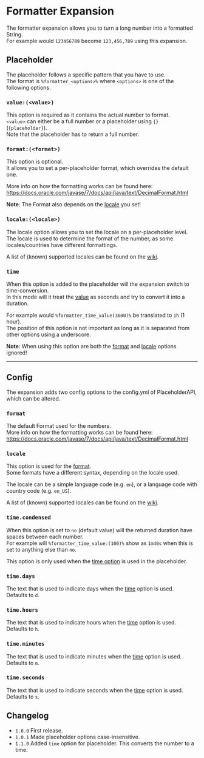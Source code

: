 [wiki]: https://wiki.powerplugins.net/wiki/formatter-expansion

# Formatter Expansion
The formatter expansion allows you to turn a long number into a formatted String.  
For example would `123456789` become `123,456,789` using this expansion.

## Placeholder
The placeholder follows a specific pattern that you have to use.  
The format is `%formatter_<options>%` where `<options>` is one of the following options.

### `value:(<value>)`
This option is required as it contains the actual number to format.  
`<value>` can either be a full number or a placeholder using `{}` (`{placeholder}`).  
Note that the placeholder has to return a full number.

### `format:(<format>)`
This option is optional.  
It allows you to set a per-placeholder format, which overrides the default one.

More info on how the formatting works can be found here: https://docs.oracle.com/javase/7/docs/api/java/text/DecimalFormat.html

**Note**: The Format also depends on the [locale](#locale) you set!

### `locale:(<locale>)`
The locale option allows you to set the locale on a per-placeholder level.  
The locale is used to determine the format of the number, as some locales/countries have different formattings.

A list of (known) supported locales can be found on the [wiki].

### `time`
When this option is added to the placeholder will the expansion switch to time-conversion.  
In this mode will it treat the [value](#valuevalue) as seconds and try to convert it into a duration.

For example would `%formatter_time_value(3600)%` be translated to `1h` (1 hour).  
The position of this option is not important as long as it is separated from other options using a underscore.

**Note**: When using this option are both the [format](#formatformat) and [locale](#localelocale) options ignored!

----
## Config
The expansion adds two config options to the config.yml of PlaceholderAPI, which can be altered.

### `format`
The default Format used for the numbers.  
More info on how the formatting works can be found here: https://docs.oracle.com/javase/7/docs/api/java/text/DecimalFormat.html

### `locale`
This option is used for the [format](#format).  
Some formats have a different syntax, depending on the locale used.

The locale can be a simple language code (e.g. `en`), or a language code with country code (e.g. `en_US`). 

A list of (known) supported locales can be found on the [wiki].

### `time.condensed`
When this option is set to `no` (default value) will the returned duration have spaces between each number.  
For example will `%formatter_time_value:(100)%` show as `1m40s` when this is set to anything else than `no`.

This option is only used when the [time option](#time) is used in the placeholder.

### `time.days`
The text that is used to indicate days when the [time](#time) option is used.  
Defaults to `d`.

### `time.hours`
The text that is used to indicate hours when the [time](#time) option is used.  
Defaults to `h`.

### `time.minutes`
The text that is used to indicate minutes when the [time](#time) option is used.  
Defaults to `m`.

### `time.seconds`
The text that is used to indicate seconds when the [time](#time) option is used.  
Defaults to `s`.

## Changelog
- `1.0.0` First release.
- `1.0.1` Made placeholder options case-insensitive.
- `1.1.0` Added `time` option for placeholder. This converts the number to a time.